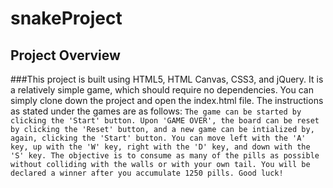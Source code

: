 # snakeProject

## Project Overview

###This project is built using HTML5, HTML Canvas, CSS3, and jQuery. It is a relatively simple game, which should require no dependencies. You can simply clone down the project and open the index.html file. The instructions as stated under the games are as follows: `The game can be started by clicking the 'Start' button. Upon 'GAME OVER', the board can be reset by clicking the 'Reset' button, and a new game can be intialized by, again, clicking the 'Start' button. You can move left with the 'A' key, up with the 'W' key, right with the 'D' key, and down with the 'S' key. The objective is to consume as many of the pills as possible without colliding with the walls or with your own tail. You will be declared a winner after you accumulate 1250 pills. Good luck!`
